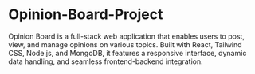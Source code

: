 # Opinion-Board-Project
Opinion Board is a full-stack web application that enables users to post, view, and manage opinions on various topics. Built with React, Tailwind CSS, Node.js, and MongoDB, it features a responsive interface, dynamic data handling, and seamless frontend-backend integration.
